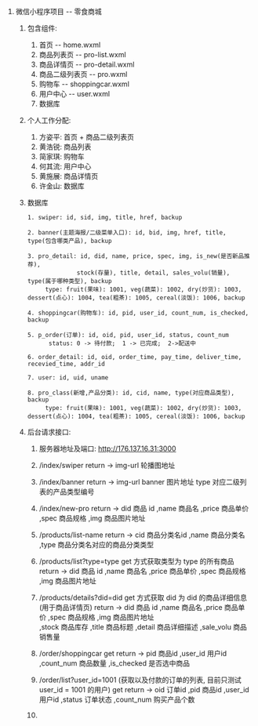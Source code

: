 ﻿1. 微信小程序项目 -- 零食商城
   1. 包含组件:
      1. 首页               -- home.wxml
      2. 商品列表页         -- pro-list.wxml
      3. 商品详情页         -- pro-detail.wxml
      4. 商品二级列表页     -- pro.wxml
      5. 购物车             -- shoppingcar.wxml
      6. 用户中心           -- user.wxml
      7. 数据库
 
   2. 个人工作分配:
      1. 方姿平: 首页 + 商品二级列表页
      2. 黄浩锐: 商品列表
      3. 简家琪: 购物车 
      4. 何其流: 用户中心
      5. 黄施展: 商品详情页
      6. 许金山: 数据库
      
   3. 数据库
      ```
      1. swiper: id, sid, img, title, href, backup

      2. banner(主题海报/二级菜单入口): id, bid, img, href, title, type(包含哪类产品), backup

      3. pro_detail: id, did, name, price, spec, img, is_new(是否新品推荐),
	                stock(存量), title, detail, sales_volu(销量), type(属于哪种类型), backup
	       type: fruit(果味): 1001, veg(蔬菜): 1002, dry(炒货): 1003, dessert(点心): 1004, tea(粗茶): 1005, cereal(淡饭): 1006, backup

      4. shoppingcar(购物车): id, pid, user_id, count_num, is_checked, backup

      5. p_order(订单): id, oid, pid, user_id, status, count_num
         	status: 0 -> 待付款;  1 -> 已完成;  2->配送中
		  
      6. order_detail: id, oid, order_time, pay_time, deliver_time, recevied_time, addr_id

      7. user: id, uid, uname

      8. pro_class(新增,产品分类): id, cid, name, type(对应商品类型), backup
	       type: fruit(果味): 1001, veg(蔬菜): 1002, dry(炒货): 1003, dessert(点心): 1004, tea(粗茶): 1005, cereal(淡饭): 1006, backup
   
   4. 后台请求接口:
  
      1. 服务器地址及端口: http://176.137.16.31:3000
	
      2. /index/swiper 
         return -> img-url 轮播图地址
	 
      3. /index/banner 
	 return -> img-url  banner 图片地址
		   type     对应二级列表的产品类型编号	

      4. /index/new-pro
         return -> did     商品 id
		   ,name   商品名
	   	   ,price  商品单价
	 	   ,spec   商品规格
	           ,img    商品图片地址

      5. /products/list-name
         return -> cid     商品分类名id
		   ,name   商品分类名
		   ,type   商品分类名对应的商品分类类型      

      6. /products/list?type=type
         get 方式获取类型为 type 的所有商品
         return -> did     商品 id
		   ,name   商品名
	   	   ,price  商品单价
	 	   ,spec   商品规格
	           ,img    商品图片地址

      7. /products/details?did=did
	 get 方式获取 did 为 did 的商品详细信息(用于商品详情页)
         return -> did     商品 id
		   ,name   商品名
	   	   ,price  商品单价
	 	   ,spec   商品规格
	           ,img    商品图片地址	
		   ,stock  商品库存
		   ,title  商品标题
		   ,detail 商品详细描述
		   ,sale_volu  商品销售量

      8. /order/shoppingcar
	 get 
         return -> pid         商品id
	  	   ,user_id    用户id
		   ,count_num  商品数量
		   ,is_checked 是否选中商品

      9. /order/list?user_id=1001    (获取以及付款的订单的列表, 目前只测试 user_id = 1001 的用户)
         get
         return -> oid         订单id
		   ,pid        商品id
		   ,user_id    用户id
		   ,status     订单状态
		   ,count_num  购买产品个数	 

      10. 
      ```






